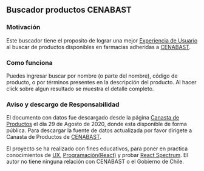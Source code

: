 ## Buscador productos CENABAST

### Motivación

Este buscador tiene el proposito de lograr una mejor [Experiencia de Usuario](https://www.interaction-design.org/literature/topics/ux-design) al buscar de productos disponibles en farmacias adheridas a [CENABAST](https://www.cenabast.cl/).

### Como funciona

Puedes ingresar buscar por nombre (o parte del nombre), código de producto, o por términos presentes en la descripción del producto. Al hacer click sobre algun resultado se muestra el detalle completo.

### Aviso y descargo de Responsabilidad

El documento con datos fue descargado desde la página [Canasta de Productos](https://www.cenabast.cl/documentos/canasta-de-productos-cenabast/) el día 29 de Agosto de 2020, donde esta disponible de forma pública. Para descargar la fuente de datos actualizada por favor dirigete a Canasta de Productos de [CENABAST](https://www.cenabast.cl/).

El proyecto se ha realizado con fines educativos, para poner en practica conocimientos de [UX](https://www.interaction-design.org/literature/topics/ux-design), [Programación(React)](https://es.reactjs.org/) y probar [React Spectrum](https://react-spectrum.adobe.com/). El autor no tiene ninguna relación con CENABAST o el Gobierno de Chile.
